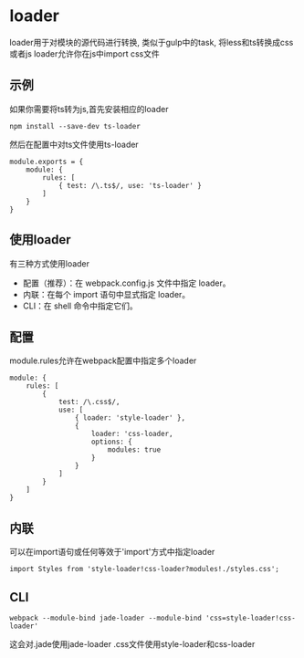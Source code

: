 # loader

loader用于对模块的源代码进行转换, 类似于gulp中的task, 将less和ts转换成css或者js 
loader允许你在js中import css文件

## 示例

如果你需要将ts转为js,首先安装相应的loader

```
npm install --save-dev ts-loader
```

然后在配置中对ts文件使用ts-loader

```
module.exports = {
    module: {
        rules: [
            { test: /\.ts$/, use: 'ts-loader' }
        ]
    }
}
```

## 使用loader

有三种方式使用loader
+ 配置（推荐）：在 webpack.config.js 文件中指定 loader。
+ 内联：在每个 import 语句中显式指定 loader。
+ CLI：在 shell 命令中指定它们。

## 配置

module.rules允许在webpack配置中指定多个loader

```
module: {
    rules: [
        {
            test: /\.css$/,
            use: [
                { loader: 'style-loader' },
                { 
                    loader: 'css-loader, 
                    options: {
                        modules: true
                    }
                }
            ]
        }
    ]
}
```

## 内联

可以在import语句或任何等效于'import'方式中指定loader

```
import Styles from 'style-loader!css-loader?modules!./styles.css';
```

## CLI

```
webpack --module-bind jade-loader --module-bind 'css=style-loader!css-loader'
```

这会对.jade使用jade-loader .css文件使用style-loader和css-loader